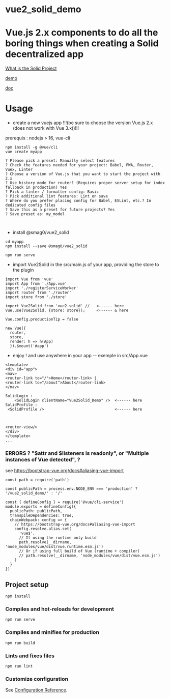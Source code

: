 # vue2_solid_demo

# Vue.js 2.x components to do all the boring things when creating a Solid decentralized app

[What is the Solid Project](https://solidproject.org/)

[demo](https://scenaristeur.github.io/vue2_solid_demo)

[doc](https://scenaristeur.github.io/vue2_solid)


# Usage
- create a new vuejs app !!!(be sure to choose the version Vue.js 2.x (does not work with Vue 3.x))!!!

prerequis : nodejs > 16, vue-cli


```
npm install -g @vue/cli
vue create myapp

? Please pick a preset: Manually select features
? Check the features needed for your project: Babel, PWA, Router, Vuex, Linter
? Choose a version of Vue.js that you want to start the project with 2.x
? Use history mode for router? (Requires proper server setup for index fallback in production) Yes
? Pick a linter / formatter config: Basic
? Pick additional lint features: Lint on save
? Where do you prefer placing config for Babel, ESLint, etc.? In dedicated config files
? Save this as a preset for future projects? Yes
? Save preset as: my_model



```

- install @smag0/vue2_solid
```
cd myapp
npm install --save @smag0/vue2_solid

npm run serve
```
- import Vue2Solid in the src/main.js of your app, providing the store to the plugin
```
import Vue from 'vue'
import App from './App.vue'
import './registerServiceWorker'
import router from './router'
import store from './store'

import Vue2Solid from 'vue2-solid' //   <------ here
Vue.use(Vue2Solid, {store: store});     <------ & here

Vue.config.productionTip = false

new Vue({
  router,
  store,
  render: h => h(App)
  }).$mount('#app')

  ```

  - enjoy ! and use anywhere in your app
  -- exemple in src/App.vue
  ```
  <template>
  <div id="app">
  <nav>
  <router-link to="/">Home</router-link> |
  <router-link to="/about">About</router-link>
  </nav>

  SolidLogin :
      <SolidLogin clientName="Vue2Solid_Demo" />  <------ here
  SolidProfile :
   <SolidProfile />                               <------ here



  <router-view/>
  </div>
  </template>
  ...
  ```

### ERRORS ?  "$attr and $listeners is readonly", or "Multiple instances of Vue detected",  ?
see https://bootstrap-vue.org/docs#aliasing-vue-import

```
const path = require('path')

const publicPath = process.env.NODE_ENV === 'production' ? '/vue2_solid_demo/' : '/'

const { defineConfig } = require('@vue/cli-service')
module.exports = defineConfig({
  publicPath: publicPath,
  transpileDependencies: true,
  chainWebpack: config => {
    // https://bootstrap-vue.org/docs#aliasing-vue-import
    config.resolve.alias.set(
      'vue$',
      // If using the runtime only build
      path.resolve(__dirname, 'node_modules/vue/dist/vue.runtime.esm.js')
      // Or if using full build of Vue (runtime + compiler)
      // path.resolve(__dirname, 'node_modules/vue/dist/vue.esm.js')
    )
  }
})

```



## Project setup
```
npm install
```

### Compiles and hot-reloads for development
```
npm run serve
```

### Compiles and minifies for production
```
npm run build
```

### Lints and fixes files
```
npm run lint
```

### Customize configuration
See [Configuration Reference](https://cli.vuejs.org/config/).
